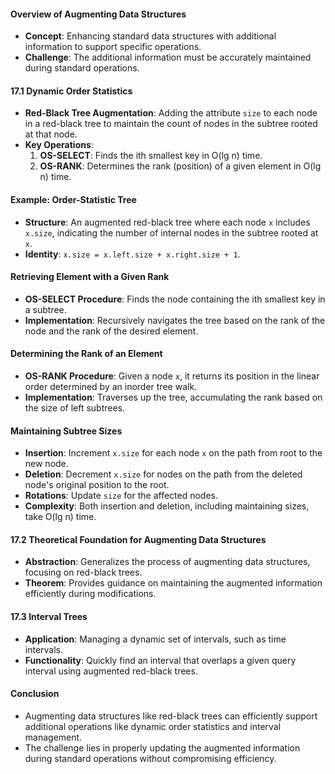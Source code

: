 #### Overview of Augmenting Data Structures
- **Concept**: Enhancing standard data structures with additional information to support specific operations.
- **Challenge**: The additional information must be accurately maintained during standard operations.

#### 17.1 Dynamic Order Statistics
- **Red-Black Tree Augmentation**: Adding the attribute `size` to each node in a red-black tree to maintain the count of nodes in the subtree rooted at that node.
- **Key Operations**:
  1. **OS-SELECT**: Finds the ith smallest key in O(lg n) time.
  2. **OS-RANK**: Determines the rank (position) of a given element in O(lg n) time.

#### Example: Order-Statistic Tree
- **Structure**: An augmented red-black tree where each node `x` includes `x.size`, indicating the number of internal nodes in the subtree rooted at `x`.
- **Identity**: `x.size = x.left.size + x.right.size + 1`.

#### Retrieving Element with a Given Rank
- **OS-SELECT Procedure**: Finds the node containing the ith smallest key in a subtree.
- **Implementation**: Recursively navigates the tree based on the rank of the node and the rank of the desired element.

#### Determining the Rank of an Element
- **OS-RANK Procedure**: Given a node `x`, it returns its position in the linear order determined by an inorder tree walk.
- **Implementation**: Traverses up the tree, accumulating the rank based on the size of left subtrees.

#### Maintaining Subtree Sizes
- **Insertion**: Increment `x.size` for each node `x` on the path from root to the new node.
- **Deletion**: Decrement `x.size` for nodes on the path from the deleted node's original position to the root.
- **Rotations**: Update `size` for the affected nodes.
- **Complexity**: Both insertion and deletion, including maintaining sizes, take O(lg n) time.

#### 17.2 Theoretical Foundation for Augmenting Data Structures
- **Abstraction**: Generalizes the process of augmenting data structures, focusing on red-black trees.
- **Theorem**: Provides guidance on maintaining the augmented information efficiently during modifications.

#### 17.3 Interval Trees
- **Application**: Managing a dynamic set of intervals, such as time intervals.
- **Functionality**: Quickly find an interval that overlaps a given query interval using augmented red-black trees.

#### Conclusion
- Augmenting data structures like red-black trees can efficiently support additional operations like dynamic order statistics and interval management.
- The challenge lies in properly updating the augmented information during standard operations without compromising efficiency.